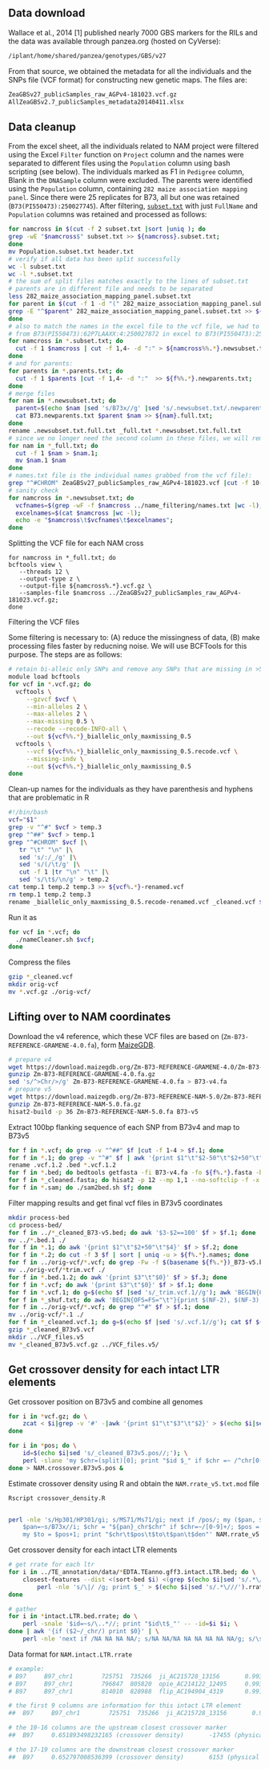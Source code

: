 
## Data download

Wallace et al., 2014 [1] published nearly 7000 GBS markers for the RILs and the data was available through panzea.org (hosted on CyVerse):

```bash
/iplant/home/shared/panzea/genotypes/GBS/v27
```

From that source, we obtained the metadata for all the individuals and the SNPs file (VCF format) for constructing new genetic maps. The files are:

```bash
ZeaGBSv27_publicSamples_raw_AGPv4-181023.vcf.gz
AllZeaGBSv2.7_publicSamples_metadata20140411.xlsx
```

## Data cleanup

From the excel sheet, all the individuals related to NAM project were filtered using the Excel `Filter` function on `Project` column and the names were separated to different files using  the `Population` column using bash scripting (see below). The individuals marked as F1 in `Pedigree` column, Blank in the `DNASample` column were excluded.  The parents were identified using the `Population` column, containing `282 maize association mapping panel`.  Since there were 25 replicates for B73, all but one was retained (`B73(PI550473):250027745`). After filtering, [`subset.txt`](assets/subset.txt) with just `FullName` and `Population` columns was retained and processed as follows:

```bash
for namcross in $(cut -f 2 subset.txt |sort |uniq ); do
grep -wE "$namcross$" subset.txt >> ${namcross}.subset.txt;
done
mv Population.subset.txt header.txt
# verify if all data has been split successfully
wc -l subset.txt
wc -l *.subset.txt
# the sum of split files matches exactly to the lines of subset.txt
# parents are in different file and needs to be separated
less 282_maize_association_mapping_panel.subset.txt
for parent in $(cut -f 1 -d "(" 282_maize_association_mapping_panel.subset.txt | sort | uniq); do
grep -E "^$parent" 282_maize_association_mapping_panel.subset.txt >> ${parent}.parents.txt;
done
# also to match the names in the excel file to the vcf file, we had to trim the names a little bit
# from B73(PI550473):62P7LAAXX:4:250027872 in excel to B73(PI550473):250027872 in vcf file
for namcross in *.subset.txt; do
  cut -f 1 $namcross | cut -f 1,4- -d ":" > ${namcross%%.*}.newsubset.txt;
done
# and for parents:
for parents in *.parents.txt; do
  cut -f 1 $parents |cut -f 1,4- -d ":"  >> ${f%%.*}.newparents.txt;
done
# merge files
for nam in *.newsubset.txt; do
  parent=$(echo $nam |sed 's/B73x//g' |sed 's/.newsubset.txt/.newparents.txt/g');
  cat B73.newparents.txt $parent $nam >> ${nam}.full.txt;
done
rename .newsubset.txt.full.txt _full.txt *.newsubset.txt.full.txt
# since we no longer need the second column in these files, we will remove them
for nam in *_full.txt; do
  cut -f 1 $nam > $nam.1;
  mv $nam.1 $nam
done
# names.txt file is the individual names grabbed from the vcf file):
grep "^#CHROM" ZeaGBSv27_publicSamples_raw_AGPv4-181023.vcf |cut -f 10- > names.txt
# sanity check
for namcross in *.newsubset.txt; do
  vcfnames=$(grep -wF -f $namcross ../name_filtering/names.txt |wc -l);
  excelnames=$(cat $namcross |wc -l);
  echo -e "$namcross\t$vcfnames\t$excelnames";
done
```

Splitting the VCF file for each NAM cross

```
for namcross in *_full.txt; do
bcftools view \
   --threads 12 \
   --output-type z \
   --output-file ${namcross%.*}.vcf.gz \
   --samples-file $namcross ../ZeaGBSv27_publicSamples_raw_AGPv4-181023.vcf.gz;
done
```

Filtering the VCF files

Some filtering is necessary to: (A) reduce the missingness of data, (B) make processing files faster by reducning noise. We will use BCFTools for this purpose. The steps are as follows:

```bash
# retain bi-alleic only SNPs and remove any SNPs that are missing in >50% individuals
module load bcftools
for vcf in *.vcf.gz; do
  vcftools \
     --gzvcf $vcf \
     --min-alleles 2 \
     --max-alleles 2 \
     --max-missing 0.5 \
     --recode --recode-INFO-all \
     --out ${vcf%%.*}_biallelic_only_maxmissing_0.5
  vcftools \
     --vcf ${vcf%%.*}_biallelic_only_maxmissing_0.5.recode.vcf \
     --missing-indv \
     --out ${vcf%%.*}_biallelic_only_maxmissing_0.5
done
```
Clean-up names for the individuals as they have parenthesis and hyphens that are problematic in R

```bash
#!/bin/bash
vcf="$1"
grep -v "^#" $vcf > temp.3
grep "^##" $vcf > temp.1
grep "^#CHROM" $vcf |\
   tr "\t" "\n" |\
   sed 's/:/_/g' |\
   sed 's/(/\t/g' |\
   cut -f 1 |tr "\n" "\t" |\
   sed 's/\t$/\n/g' > temp.2
cat temp.1 temp.2 temp.3 >> ${vcf%.*}-renamed.vcf
rm temp.1 temp.2 temp.3
rename _biallelic_only_maxmissing_0.5.recode-renamed.vcf _cleaned.vcf ${vcf%.*}-renamed.vcf
```
Run it as
```bash
for vcf in *.vcf; do
  ./nameCleaner.sh $vcf;
done
```

Compress the files

```bash
gzip *_cleaned.vcf
mkdir orig-vcf
mv *.vcf.gz ./orig-vcf/
```

## Lifting over to NAM coordinates

Download the v4 reference, which these VCF files are based on (`Zm-B73-REFERENCE-GRAMENE-4.0.fa`), form [MaizeGDB]().

```bash
# prepare v4
wget https://download.maizegdb.org/Zm-B73-REFERENCE-GRAMENE-4.0/Zm-B73-REFERENCE-GRAMENE-4.0.fa.gz
gunzip Zm-B73-REFERENCE-GRAMENE-4.0.fa.gz
sed 's/^>Chr/>/g' Zm-B73-REFERENCE-GRAMENE-4.0.fa > B73-v4.fa
# prepare v5
wget https://download.maizegdb.org/Zm-B73-REFERENCE-NAM-5.0/Zm-B73-REFERENCE-NAM-5.0.fa.gz
gunzip Zm-B73-REFERENCE-NAM-5.0.fa.gz
hisat2-build -p 36 Zm-B73-REFERENCE-NAM-5.0.fa B73-v5
```

Extract 100bp flanking sequence of each SNP from B73v4 and map to B73v5

```bash
for f in *.vcf; do grep -v "^##" $f |cut -f 1-4 > $f.1; done
for f in *.1; do grep -v "^#" $f | awk '{print $1"\t"$2-50"\t"$2+50"\t"$3"\t.\t."}' > $f.2; done
rename .vcf.1.2 .bed *.vcf.1.2
for f in *.bed; do bedtools getfasta -fi B73-v4.fa -fo ${f%.*}.fasta -bed $f -name; done
for f in *_cleaned.fasta; do hisat2 -p 12 --mp 1,1 --no-softclip -f -x B73-v5 -U ${f}  1> ${f%.*}_B73-v5.sam 2> ${f%.*}_mapping_stats.txt; done
for f in *.sam; do ./sam2bed.sh $f; done
```

Filter mapping results and get final vcf files in B73v5 coordinates

```bash
mkdir process-bed
cd process-bed/
for f in ../*_cleaned_B73-v5.bed; do awk '$3-$2==100' $f > $f.1; done
mv ../*.bed.1 ./
for f in *.1; do awk '{print $1"\t"$2+50"\t"$4}' $f > $f.2; done
for f in *.2; do cut -f 3 $f | sort | uniq -u > ${f%.*}.names; done
for f in ../orig-vcf/*.vcf; do grep -Fw -f $(basename ${f%.*})_B73-v5.bed.1.names $f > ${f%.*}_trim.vcf; done
mv ../orig-vcf/*trim.vcf ./
for f in *.bed.1.2; do awk '{print $3"\t"$0}' $f > $f.3; done
for f in *.vcf; do awk '{print $3"\t"$0}' $f > $f.1; done
for f in *.vcf.1; do g=$(echo $f |sed 's/_trim.vcf.1//g'); awk 'BEGIN{OFS=FS="\t"}FNR==NR{a[$1]=$0;next}{ print $0, a[$1]}' ${g}_B73-v5.bed.1.2.3 $f | cut -f 5- > ${g}_shuf.txt; done
for f in *_shuf.txt; do awk 'BEGIN{OFS=FS="\t"}{print $(NF-2), $(NF-3), $(NF-1), $0}' $f |rev |cut -f 5- |rev > $f.1; done
for f in ../orig-vcf/*.vcf; do grep "^#" $f > $f.1; done
mv ../orig-vcf/*.1 ./
for f in *_cleaned.vcf.1; do g=$(echo $f |sed 's/.vcf.1//g'); cat $f ${g}_shuf.txt.1 >> ${g}_B73v5.vcf; done
gzip *_cleaned_B73v5.vcf
mkdir ../VCF_files.v5
mv *_cleaned_B73v5.vcf.gz ../VCF_files.v5/
```

## Get crossover density for each intact LTR elements

Get crossover position on B73v5 and combine all genomes

```bash
for i in *vcf.gz; do \
	zcat < $i|grep -v '#' -|awk '{print $1"\t"$3"\t"$2}' > $(echo $i|sed 's/.vcf.gz//').pos & \
done

for i in *pos; do \
	id=$(echo $i|sed 's/_cleaned_B73v5.pos//;'); \
	perl -slane 'my $chr=(split)[0]; print "$id $_" if $chr =~ /^chr[0-9]+$/' -- -id=$id $i; \
done > NAM.crossover.B73v5.pos &
```

Estimate crossover density using R and obtain the `NAM.rrate_v5.txt.mod` file

```bash
Rscript crossover_density.R


perl -nle 's/Hp301/HP301/gi; s/MS71/Ms71/gi; next if /pos/; my ($pan, $chr, $pos, $den) = (split); \
	$pan=~s/B73x//i; $chr = "${pan}_chr$chr" if $chr=~/[0-9]+/; $pos = sprintf("%.10g", $pos); \
	my $to = $pos+1; print "$chr\t$pos\t$to\t$pan\t$den"' NAM.rrate_v5.txt > NAM.rrate_v5.txt.mod
```

Get crossover density for each intact LTR elements

```bash
# get rrate for each ltr
for i in ../TE_annotation/data/*EDTA.TEanno.gff3.intact.LTR.bed; do \
	closest-features --dist <(sort-bed $i) <(grep $(echo $i|sed 's/.*\///; s/\..*//') NAM.rrate_v5.txt.mod|sort-bed -) | \
		perl -nle 's/\|/ /g; print $_' > $(echo $i|sed 's/.*\///').rrate & \
done

# gather
for i in *intact.LTR.bed.rrate; do \
	perl -snale '$id=~s/\..*//; print "$id\t$_"' -- -id=$i $i; \
done | awk '{if ($2~/_chr/) print $0}' | \
	perl -nle 'next if /NA NA NA NA/; s/NA NA/NA NA NA NA NA NA/g; s/\s+/\t/g; print $_' > NAM.intact.LTR.rrate
```

Data format for `NAM.intact.LTR.rrate`

```bash
# example:
# B97     B97_chr1        725751  735266  ji_AC215728_13156       0.9939  B97_chr1        708296  708297  B97     0.651893498232165       -17455  B97_chr1        741418  741419  B97     0.652797008536399       6153
# B97     B97_chr1        796847  805820  opie_AC214122_12495     0.9936  B97_chr1        774539  774540  B97     0.653699986672628       -22308  B97_chr1        807660  807661  B97     0.654602428189014       1841
# B97     B97_chr1        814010  828988  flip_AC194904_4319      0.9917  B97_chr1        807660  807661  B97     0.654602428189014       -6350   B97_chr1        840781  840782  B97     0.65550432863852        11794

# the first 9 columns are information for this intact LTR element
##	B97     B97_chr1        725751  735266  ji_AC215728_13156       0.9939  B97_chr1        708296  708297

# the 10-16 columns are the upstream closest crossover marker
##	B97     0.651893498232165 (crossover density)       -17455 (physical distance)  B97_chr1        741418  741419

# the 17-19 columns are the downstream closest crossover marker
##	B97     0.652797008536399 (crossover density)       6153 (physical distance)
```
